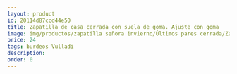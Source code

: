 ```yaml
---
layout: product
id: 20114d87ccd44e50
title: Zapatilla de casa cerrada con suela de goma. Ajuste con goma
image: img/productos/zapatilla señora invierno/Últimos pares cerrada/Zapatilla de casa cerrada con suela de goma. Ajuste con goma=24=burdeos Vulladi.webp
price: 24
tags: burdeos Vulladi
description: 
order: 0
---
```


